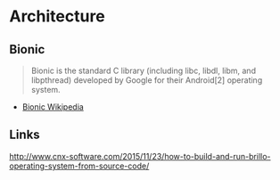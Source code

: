 Architecture
==

## Bionic

> Bionic is the standard C library (including libc, libdl, libm, and libpthread) developed by Google for their Android[2] operating system.

- [Bionic Wikipedia](https://en.wikipedia.org/wiki/Bionic_%28software%29)

## Links
 
http://www.cnx-software.com/2015/11/23/how-to-build-and-run-brillo-operating-system-from-source-code/

